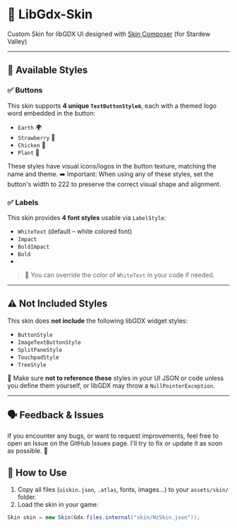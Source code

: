 # 🍃 LibGdx-Skin
Custom Skin for libGDX UI designed with [Skin Composer](https://github.com/raeleus/skin-composer) (for Stardew Valley)

---

## 🎨 Available Styles

### ✅ Buttons
This skin supports **4 unique `TextButtonStyle`s**, each with a themed logo word embedded in the button:

- `Earth` 🌍
- `Strawberry` 🍓
- `Chicken` 🐔
- `Plant` 🌱

These styles have visual icons/logos in the button texture, matching the name and theme.
➡️ Important: When using any of these styles, set the button's width to 222 to preserve the correct visual shape and alignment.

### ✅ Labels
This skin provides **4 font styles** usable via `LabelStyle`:

- `WhiteText` (default – white colored font)
- `Impact` 
- `BoldImpact` 
- `Bold`
- 
> 🎨 You can override the color of `WhiteText` in your code if needed.

---

## ⚠️ Not Included Styles

This skin does **not include** the following libGDX widget styles:

- `ButtonStyle`
- `ImageTextButtonStyle`
- `SplitPaneStyle`
- `TouchpadStyle`
- `TreeStyle`

📌 Make sure **not to reference these** styles in your UI JSON or code unless you define them yourself, or libGDX may throw a `NullPointerException`.

---

## 🗣 Feedback & Issues
If you encounter any bugs, or want to request improvements,
feel free to open an Issue on the GitHub Issues page.
I'll try to fix or update it as soon as possible. 🙂

## 📁 How to Use

1. Copy all files (`uiskin.json`, `.atlas`, fonts, images...) to your `assets/skin/` folder.
2. Load the skin in your game:

```java
Skin skin = new Skin(Gdx.files.internal("skin/NzSkin.json"));



